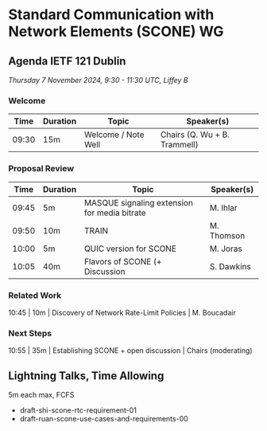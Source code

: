 # Standard Communication with Network Elements (SCONE) WG 

## Agenda IETF 121 Dublin

_Thursday 7 November 2024, 9:30 - 11:30 UTC, Liffey B_

### Welcome

Time  | Duration | Topic                            | Speaker(s)
----- | ---- | ------------------------------------ | -------------------------------
09:30 | 15m  | Welcome / Note Well                  | Chairs (Q. Wu + B. Trammell)

### Proposal Review

Time  | Duration | Topic                            | Speaker(s)
----- | ---- | ------------------------------------ | -------------------------------
09:45 | 5m   | MASQUE signaling extension for media bitrate | M. Ihlar
09:50 | 10m  | TRAIN                                | M. Thomson
10:00 | 5m   | QUIC version for SCONE               | M. Joras
10:05 | 40m  | Flavors of SCONE (+ Discussion       | S. Dawkins

### Related Work

10:45 | 10m  | Discovery of Network Rate-Limit Policies | M. Boucadair

### Next Steps

10:55 | 35m  | Establishing SCONE + open discussion | Chairs (moderating)

## Lightning Talks, Time Allowing

5m each max, FCFS

- draft-shi-scone-rtc-requirement-01 
- draft-ruan-scone-use-cases-and-requirements-00 
